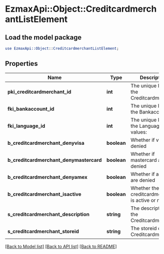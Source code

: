 # EzmaxApi::Object::CreditcardmerchantListElement

## Load the model package
```perl
use EzmaxApi::Object::CreditcardmerchantListElement;
```

## Properties
Name | Type | Description | Notes
------------ | ------------- | ------------- | -------------
**pki_creditcardmerchant_id** | **int** | The unique ID of the Creditcardmerchant | 
**fki_bankaccount_id** | **int** | The unique ID of the Bankaccount | 
**fki_language_id** | **int** | The unique ID of the Language.  Valid values:  |Value|Description| |-|-| |1|French| |2|English| | [optional] 
**b_creditcardmerchant_denyvisa** | **boolean** | Whether if visa are denied | 
**b_creditcardmerchant_denymastercard** | **boolean** | Whether if mastercard are denied | 
**b_creditcardmerchant_denyamex** | **boolean** | Whether if amex are denied | 
**b_creditcardmerchant_isactive** | **boolean** | Whether the creditcardmerchant is active or not | 
**s_creditcardmerchant_description** | **string** | The description of the Creditcardmerchant | 
**s_creditcardmerchant_storeid** | **string** | The storeid of the Creditcardmerchant | 

[[Back to Model list]](../README.md#documentation-for-models) [[Back to API list]](../README.md#documentation-for-api-endpoints) [[Back to README]](../README.md)


